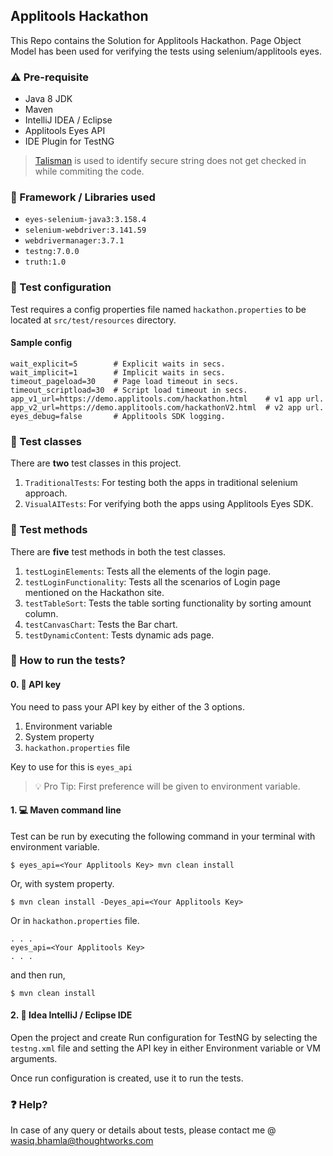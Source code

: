 ## Applitools Hackathon

This Repo contains the Solution for Applitools Hackathon.
Page Object Model has been used for verifying the tests using selenium/applitools eyes.

### :warning: Pre-requisite

- Java 8 JDK
- Maven
- IntelliJ IDEA / Eclipse
- Applitools Eyes API
- IDE Plugin for TestNG

> [Talisman](https://github.com/thoughtworks/talisman) is used to identify secure string does not get checked in while commiting the code.

### :nut_and_bolt: Framework / Libraries used

- `eyes-selenium-java3:3.158.4`
- `selenium-webdriver:3.141.59`
- `webdrivermanager:3.7.1`
- `testng:7.0.0`
- `truth:1.0`

### :wrench: Test configuration

Test requires a config properties file named `hackathon.properties` to be located at `src/test/resources` directory.

#### Sample config

```properties
wait_explicit=5        # Explicit waits in secs.
wait_implicit=1        # Implicit waits in secs.
timeout_pageload=30    # Page load timeout in secs.
timeout_scriptload=30  # Script load timeout in secs.
app_v1_url=https://demo.applitools.com/hackathon.html    # v1 app url.
app_v2_url=https://demo.applitools.com/hackathonV2.html  # v2 app url.
eyes_debug=false       # Applitools SDK logging.
```

### :page_with_curl: Test classes

There are **two** test classes in this project.

1. `TraditionalTests`: For testing both the apps in traditional selenium approach.
1. `VisualAITests`: For verifying both the apps using Applitools Eyes SDK.

### :calling: Test methods

There are **five** test methods in both the test classes.

1. `testLoginElements`: Tests all the elements of the login page.
1. `testLoginFunctionality`: Tests all the scenarios of Login page mentioned on the Hackathon site.
1. `testTableSort`: Tests the table sorting functionality by sorting amount column.
1. `testCanvasChart`: Tests the Bar chart.
1. `testDynamicContent`: Tests dynamic ads page.

### :running: How to run the tests?

#### 0. :key: API key

You need to pass your API key by either of the 3 options.

1. Environment variable
1. System property
1. `hackathon.properties` file

Key to use for this is `eyes_api`

> :bulb: Pro Tip: First preference will be given to environment variable.

#### 1. :computer: Maven command line

Test can be run by executing the following command in your terminal with environment variable.

```shell script
$ eyes_api=<Your Applitools Key> mvn clean install
```

Or, with system property.

```shell script
$ mvn clean install -Deyes_api=<Your Applitools Key>
```

Or in `hackathon.properties` file.

```properties
. . .
eyes_api=<Your Applitools Key>
. . .
```

and then run,

```shell script
$ mvn clean install
```

#### 2. :crystal_ball: Idea IntelliJ / Eclipse IDE

Open the project and create Run configuration for TestNG by selecting the `testng.xml` file and setting the API key in either Environment variable or VM arguments.

Once run configuration is created, use it to run the tests.

### :question: Help?

In case of any query or details about tests, please contact me @ wasiq.bhamla@thoughtworks.com
